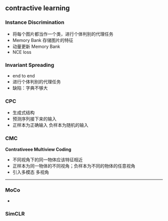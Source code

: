 ## contractive learning
### Instance Discrimination
* 将每个图片都当作一个类，进行个体判别的代理任务
* Memory Bank 存储图片的特征
* 动量更新 Memory Bank
* NCE loss

### Invariant Spreading
* end to end
* 进行个体判别的代理任务
* 缺陷：字典不够大

### CPC
* 生成式结构
* 预测序列接下来的输入
* 正样本为正确输入 负样本为随机的输入
  
### CMC
**Contrativeee Multiview Coding**
* 不同视角下的同一物体应该特征相近
* 正样本为同一物体的不同视角；负样本为不同的物体的任意视角
* 引入多模态 多视角
  
---
### MoCo
* 

### SimCLR